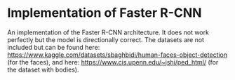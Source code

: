 # Implementation of Faster R-CNN
An implementation of the Faster R-CNN architecture. It does not work perfectly but the model is directionally correct. The datasets are not included but can be found here: https://www.kaggle.com/datasets/sbaghbidi/human-faces-object-detection (for the faces), and here: https://www.cis.upenn.edu/~jshi/ped_html/ (for the dataset with bodies).
